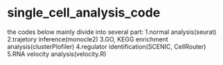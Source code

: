 # single_cell_analysis_code
the codes below mainly divide into several part:
1.normal analysis(seurat)
2.trajetory inference(monocle2)
3.GO, KEGG enrichment analysis(clusterPlofiler)
4.regulator identification(SCENIC, CellRouter)
5.RNA velocity analysis(velocity.R)
